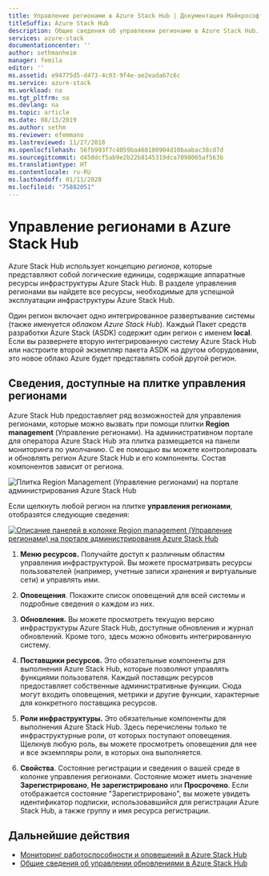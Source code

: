 ```yaml
---
title: Управление регионами в Azure Stack Hub | Документация Майкрософт
titleSuffix: Azure Stack Hub
description: Общие сведения об управлении регионами в Azure Stack Hub.
services: azure-stack
documentationcenter: ''
author: sethmanheim
manager: femila
editor: ''
ms.assetid: e94775d5-d473-4c03-9f4e-ae2eada67c6c
ms.service: azure-stack
ms.workload: na
ms.tgt_pltfrm: na
ms.devlang: na
ms.topic: article
ms.date: 08/13/2019
ms.author: sethm
ms.reviewer: efemmano
ms.lastreviewed: 11/27/2018
ms.openlocfilehash: 56fb993f7c4059ba468100904d10baabac38cd7d
ms.sourcegitcommit: d450dcf5ab9e2b22b8145319dca7098065af563b
ms.translationtype: HT
ms.contentlocale: ru-RU
ms.lasthandoff: 01/11/2020
ms.locfileid: "75882051"
---
```

# <a name="region-management-in-azure-stack-hub"></a>Управление регионами в Azure Stack Hub

Azure Stack Hub использует концепцию *регионов*, которые представляют собой логические единицы, содержащие аппаратные ресурсы инфраструктуры Azure Stack Hub. В разделе управления регионами вы найдете все ресурсы, необходимые для успешной эксплуатации инфраструктуры Azure Stack Hub.

Один регион включает одно интегрированное развертывание системы (также именуется *облаком Azure Stack Hub*). Каждый Пакет средств разработки Azure Stack (ASDK) содержит один регион с именем **local**. Если вы развернете вторую интегрированную систему Azure Stack Hub или настроите второй экземпляр пакета ASDK на другом оборудовании, это новое облако Azure будет представлять собой другой регион.

## <a name="information-available-through-the-region-management-tile"></a>Сведения, доступные на плитке управления регионами

Azure Stack Hub предоставляет ряд возможностей для управления регионами, которые можно вызвать при помощи плитки **Region management** (Управление регионами). На административном портале для оператора Azure Stack Hub эта плитка размещается на панели мониторинга по умолчанию. С ее помощью вы можете контролировать и обновлять регион Azure Stack Hub и его компоненты. Состав компонентов зависит от региона.

![Плитка Region Management (Управление регионами) на портале администрирования Azure Stack Hub](media/azure-stack-region-management/image1.png)

Если щелкнуть любой регион на плитке **управления регионами**, отобразятся следующие сведения:

[![Описание панелей в колонке Region management (Управление регионами) на портале администрирования Azure Stack Hub](media/azure-stack-region-management/regionssm.png "Колонка Region Management (Управление регионами) на портале администрирования Azure Stack Hub")](media/azure-stack-region-management/regions.png#lightbox)

1. **Меню ресурсов.** Получайте доступ к различным областям управления инфраструктурой. Вы можете просматривать ресурсы пользователей (например, учетные записи хранения и виртуальные сети) и управлять ими.

2. **Оповещения**. Покажите список оповещений для всей системы и подробные сведения о каждом из них.

3. **Обновления.** Вы можете просмотреть текущую версию инфраструктуры Azure Stack Hub, доступные обновления и журнал обновлений. Кроме того, здесь можно обновить интегрированную систему.

4. **Поставщики ресурсов.** Это обязательные компоненты для выполнения Azure Stack Hub, которые позволяют управлять функциями пользователя. Каждый поставщик ресурсов предоставляет собственные административные функции. Сюда могут входить оповещения, метрики и другие функции, характерные для конкретного поставщика ресурсов.

5. **Роли инфраструктуры.** Это обязательные компоненты для выполнения Azure Stack Hub. Здесь перечислены только те инфраструктурные роли, от которых поступают оповещения. Щелкнув любую роль, вы можете просмотреть оповещения для нее и все экземпляры роли, в которых она выполняется.

6. **Свойства**. Состояние регистрации и сведения о вашей среде в колонке управления регионами. Состояние может иметь значение **Зарегистрировано**, **Не зарегистрировано** или **Просрочено**. Если отображается состояние "Зарегистрировано", вы можете увидеть идентификатор подписки, использовавшийся для регистрации Azure Stack Hub, а также группу и имя ресурса регистрации.

## <a name="next-steps"></a>Дальнейшие действия

- [Мониторинг работоспособности и оповещений в Azure Stack Hub](azure-stack-monitor-health.md)
- [Общие сведения об управлении обновлениями в Azure Stack Hub](azure-stack-updates.md)
